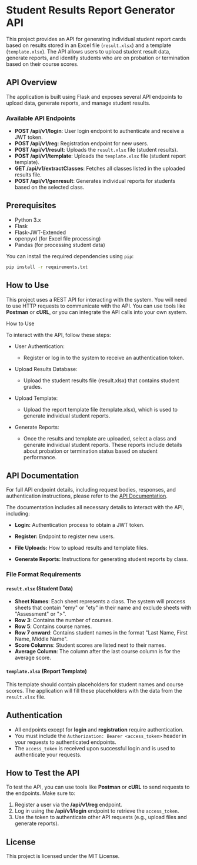 # Student Results Report Generator API

This project provides an API for generating individual student report cards based on results stored in an Excel file (`result.xlsx`) and a template (`template.xlsx`). The API allows users to upload student result data, generate reports, and identify students who are on probation or termination based on their course scores.

## API Overview

The application is built using Flask and exposes several API endpoints to upload data, generate reports, and manage student results.

### Available API Endpoints

- **POST /api/v1/login**: User login endpoint to authenticate and receive a JWT token.
- **POST /api/v1/reg**: Registration endpoint for new users.
- **POST /api/v1/result**: Uploads the `result.xlsx` file (student results).
- **POST /api/v1/template**: Uploads the `template.xlsx` file (student report template).
- **GET /api/v1/extractClasses**: Fetches all classes listed in the uploaded results file.
- **POST /api/v1/genresult**: Generates individual reports for students based on the selected class.

## Prerequisites

- Python 3.x
- Flask
- Flask-JWT-Extended
- openpyxl (for Excel file processing)
- Pandas (for processing student data)

You can install the required dependencies using `pip`:

```bash
pip install -r requirements.txt
```

## How to Use

This project uses a REST API for interacting with the system. You will need to use HTTP requests to communicate with the API. You can use tools like **Postman** or **cURL**, or you can integrate the API calls into your own system.

How to Use

To interact with the API, follow these steps:

-  User Authentication:
    -    Register or log in to the system to receive an authentication token.

- Upload Results Database:
    - Upload the student results file (result.xlsx) that contains student grades.

- Upload Template:
    - Upload the report template file (template.xlsx), which is used to generate individual student reports.

- Generate Reports:
    - Once the results and template are uploaded, select a class and generate individual student reports. These reports include details about probation or termination status based on student performance.

## API Documentation

For full API endpoint details, including request bodies, responses, and authentication instructions, please refer to the [API Documentation](https://github.com/n1lby73/grade-extractor/blob/main/Api_Documentation.md).

The documentation includes all necessary details to interact with the API, including:

- **Login:** Authentication process to obtain a JWT token.

- **Register:** Endpoint to register new users.

- **File Uploads:** How to upload results and template files.

- **Generate Reports:** Instructions for generating student reports by class.

### File Format Requirements

#### **`result.xlsx` (Student Data)**

- **Sheet Names**: Each sheet represents a class. The system will process sheets that contain "emy" or "ety" in their name and exclude sheets with "Assessment" or ">".
- **Row 3**: Contains the number of courses.
- **Row 5**: Contains course names.
- **Row 7 onward**: Contains student names in the format "Last Name, First Name, Middle Name".
- **Score Columns**: Student scores are listed next to their names.
- **Average Column**: The column after the last course column is for the average score.

#### **`template.xlsx` (Report Template)**

This template should contain placeholders for student names and course scores. The application will fill these placeholders with the data from the `result.xlsx` file.

## Authentication

- All endpoints except for **login** and **registration** require authentication.
- You must include the `Authorization: Bearer <access_token>` header in your requests to authenticated endpoints.
- The `access_token` is received upon successful login and is used to authenticate your requests.


## How to Test the API

To test the API, you can use tools like **Postman** or **cURL** to send requests to the endpoints. Make sure to:
1. Register a user via the **/api/v1/reg** endpoint.
2. Log in using the **/api/v1/login** endpoint to retrieve the `access_token`.
3. Use the token to authenticate other API requests (e.g., upload files and generate reports).

## License

This project is licensed under the MIT License.
